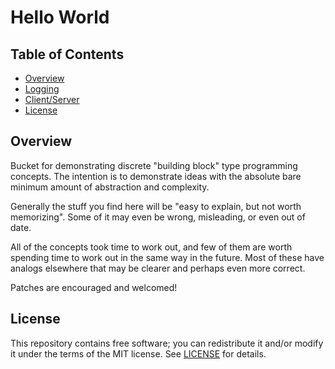 # Hello World

## Table of Contents
* [Overview](#overview)
* [Logging](Logging/README.md)
* [Client/Server](ClientServer/README.md)
* [License](#license)

## Overview
Bucket for demonstrating discrete "building block" type programming concepts.
The intention is to demonstrate ideas with the absolute bare minimum amount of
abstraction and complexity.

Generally the stuff you find here will be "easy to explain, but not worth
memorizing". Some of it may even be wrong, misleading, or even out of date.

All of the concepts took time to work out, and few of them are worth spending
time to work out in the same way in the future. Most of these have analogs
elsewhere that may be clearer and perhaps even more correct.

Patches are encouraged and welcomed!

## License
This repository contains free software; you can redistribute it and/or modify
it under the terms of the MIT license. See [LICENSE](LICENSE) for details.

